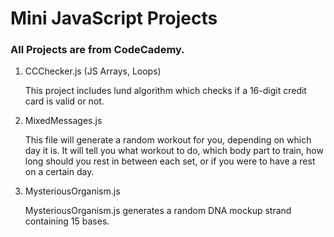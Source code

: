 # Mini JavaScript Projects
### All Projects are from CodeCademy.

1. CCChecker.js (JS Arrays, Loops)

    This project includes lund algorithm which checks if a 16-digit credit card is valid or not.

2. MixedMessages.js

    This file will generate a random workout for you, depending on which day it is. It will tell you what workout to do, which body part to train, how long should you rest in between each set, or if you were to have a rest on a certain day.

3. MysteriousOrganism.js

    MysteriousOrganism.js generates a random DNA mockup strand containing 15 bases.
    